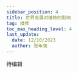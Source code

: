 ```yaml
---
sidebar_position: 4
title: 世界发展对维修的影响
tag: 维修
toc_max_heading_level: 4
last_update:
  date: 12/10/2023
  author: 张年强
---
```


待编辑

